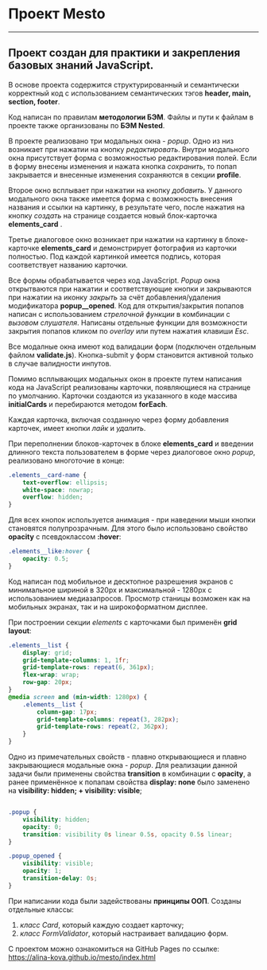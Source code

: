 # Проект Mesto
------------------------------------------------------------
## Проект создан для практики и закрепления базовых знаний JavaScript.
 
 В основе проекта содержится структурированный и семантически корректный код с использованием семантических тэгов **header, main, section, footer**.

 Код написан по правилам **методологии БЭМ**. Файлы и пути к файлам в проекте также организованы по **БЭМ Nested**.

 В проекте реализовано три модальных окна - *popup*. Одно из низ возникает при нажатии на кнопку *редактировать*.  Внутри модального окна присутствует форма с возможностью редактирования полей. Если в форму внесены изменения и нажата кнопка *сохранить*, то попап закрывается и внесенные изменения сохраняются в секции **profile**. 
 
 Второе окно всплывает при нажатии на кнопку *добавить*. У данного модального окна также имеется форма с возможность внесения названия и ссылки на картинку, в результате чего, после нажатия на кнопку *создать* на странице создается новый блок-карточка **elements_card** .
 
 Третье диалоговое окно возникает при нажатии на картинку в блоке-карточке **elements_card**  и демонстрирует фотография из карточки полностью. Под каждой картинкой имеется подпись, которая соответствует названию карточки. 
 
 Все формы обрабатывается через код JavaScript. *Popup* окна открытваются при нажатии и соответствующие кнопки и закрываются при нажатии на иконку *закрыть* за счёт добавления/удаления модификатора **popup__opened**. Код для открытия/закрытия попапов написан с использованием *стрелочной функции* в комбинации с *вызовом слушателя*. Написаны отдельные функции для возможности закрытия попапов кликом по *overlay* или путем нажатия клавиши *Esc*.
 
 Все модалные окна имеют код валидации форм (подключен отдельным файлом **validate.js**). Кнопка-submit у форм становится активной только в случае валидности инпутов.
 
 Помимо всплывающих модальных окон в проекте путем написания кода на JavaScript реализованы карточки, появляющиеся на странице по умолчанию. Карточки создаются из указанного в коде массива **initialCards** и перебираются методом **forEach**. 
 
 Каждая карточка, включая созданную через форму добавления карточек, имеет кнопки *лайк* и *удалить*.
 
 
 При переполнении блоков-карточек в блоке **elements_card** и введении длинного текста пользователем в форме через диалоговое окно *popup*, реализовано многоточие в конце:

```css
.elements__card-name {
    text-overflow: ellipsis;
    white-space: nowrap;
    overflow: hidden;
}
```  


Для всех кнопок используется анимация - при наведении мыши кнопки становятся полупрозрачным. Для этого было использовано  свойство **opacity** c псевдоклассом **:hover**: 

```css
.elements__like:hover {
    opacity: 0.5;
}
``` 

Код написан под мобильное и десктопное разрешения экранов с минимальное шириной в 320px и максимальной - 1280px с использованием медиазапросов. Просмотр станицы возможен как на мобильных экранах, так и на широкоформатном дисплее. 

При построении секции *elements* c карточками был применён **grid layout**:

```css
.elements__list {
    display: grid;
    grid-template-columns: 1, 1fr;
    grid-template-rows: repeat(6, 361px);
    flex-wrap: wrap;
    row-gap: 20px;
}
@media screen and (min-width: 1280px) {
    .elements__list {
        column-gap: 17px;
        grid-template-columns: repeat(3, 282px);
        grid-template-rows: repeat(2, 362px);
    }
}
``` 

Одно из примечательных свойств - плавно открывающиеся и плавно закрывающиеся модальные окна - *popup*.
Для реализации данной задачи были применены свойства  **transition** в комбинации с  **opacity**, а ранее применённое к попапам свойства  **display: none** было заменено на  **visibility: hidden; + visibility: visible**;


```css

.popup {
    visibility: hidden;
    opacity: 0;
    transition: visibility 0s linear 0.5s, opacity 0.5s linear;
}

.popup_opened {
    visibility: visible;
    opacity: 1;
    transition-delay: 0s;
}
``` 

При написании кода были задействованы **принципы ООП**. Созданы отдельные классы:
1. *класс Card*, который каждую создает карточку;
2. *класс FormValidator*, который настраивает валидацию форм.

С проектом можно ознакомиться на GitHub Pages по ссылке: https://alina-kova.github.io/mesto/index.html
